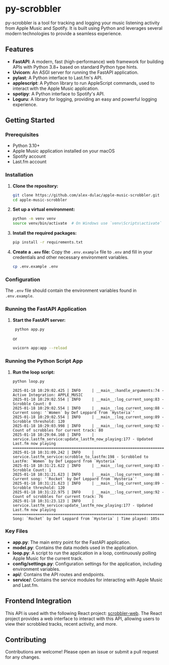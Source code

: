 # py-scrobbler

py-scrobbler is a tool for tracking and logging your music listening activity from Apple Music and Spotify. It is built using Python and leverages several modern technologies to provide a seamless experience.



## Features

- **FastAPI**: A modern, fast (high-performance) web framework for building APIs with Python 3.8+ based on standard Python type hints.
- **Uvicorn**: An ASGI server for running the FastAPI application.
- **pylast**: A Python interface to Last.fm's API.
- **applescript**: A Python library to run AppleScript commands, used to interact with the Apple Music application.
- **spotipy**: A Python interface to Spotify's API.
- **Loguru**: A library for logging, providing an easy and powerful logging experience.

## Getting Started

### Prerequisites

- Python 3.10+
- Apple Music application installed on your macOS
- Spotify account
- Last.fm account

### Installation

1. **Clone the repository:**
    ```sh
    git clone https://github.com/alex-dulac/apple-music-scrobbler.git
    cd apple-music-scrobbler
    ```

2. **Set up a virtual environment:**
    ```sh
    python -m venv venv
    source venv/bin/activate  # On Windows use `venv\Scripts\activate`
    ```

3. **Install the required packages:**
    ```sh
    pip install -r requirements.txt
    ```

4. **Create a `.env` file:**
   Copy the `.env.example` file to `.env` and fill in your credentials and other necessary environment variables.
    ```sh
    cp .env.example .env
    ```

### Configuration

The `.env` file should contain the environment variables found in `.env.example`.

### Running the FastAPI Application

1. **Start the FastAPI server:**
   ```sh
    python app.py
    ```
   or
    ```sh
    uvicorn app:app --reload
    ```

### Running the Python Script App
1. **Run the loop script:**
    ```sh
    python loop.py
    ```
   ```
   2025-01-18 10:29:02.425 | INFO     | __main__:handle_arguments:74 - Active Integration: APPLE_MUSIC
   2025-01-18 10:29:02.554 | INFO     | __main__:log_current_song:83 - Scrobble Count: 0
   2025-01-18 10:29:02.554 | INFO     | __main__:log_current_song:88 - Current song: '`Women` by Def Leppard from `Hysteria`'
   2025-01-18 10:29:02.554 | INFO     | __main__:log_current_song:89 - Scrobble threshold: 120
   2025-01-18 10:29:03.998 | INFO     | __main__:log_current_song:92 - Count of scrobbles for current track: 80
   2025-01-18 10:29:04.168 | INFO     | service.lastfm_service:update_lastfm_now_playing:177 - Updated Last.fm now playing
   ==============================================================================================================
   2025-01-18 10:31:09.242 | INFO     | service.lastfm_service:scrobble_to_lastfm:198 - Scrobbled to LastFm: `Women` by Def Leppard from `Hysteria`
   2025-01-18 10:31:21.622 | INFO     | __main__:log_current_song:83 - Scrobble Count: 1                         
   2025-01-18 10:31:21.623 | INFO     | __main__:log_current_song:88 - Current song: '`Rocket` by Def Leppard from `Hysteria`'
   2025-01-18 10:31:21.623 | INFO     | __main__:log_current_song:89 - Scrobble threshold: 120
   2025-01-18 10:31:22.975 | INFO     | __main__:log_current_song:92 - Count of scrobbles for current track: 76
   2025-01-18 10:31:23.123 | INFO     | service.lastfm_service:update_lastfm_now_playing:177 - Updated Last.fm now playing
   ==============================================================================================================
   Song: `Rocket` by Def Leppard from `Hysteria` | Time played: 105s
   ```

### Key Files

- **app.py**: The main entry point for the FastAPI application.
- **model.py**: Contains the data models used in the application.
- **loop.py**: A script to run the application in a loop, continuously polling Apple Music for the current track.
- **config/settings.py**: Configuration settings for the application, including environment variables.
- **api/**: Contains the API routes and endpoints.
- **service/**: Contains the service modules for interacting with Apple Music and Last.fm.

## Frontend Integration

This API is used with the following React project: [scrobbler-web](https://github.com/alex-dulac/scrobbler-web). 
The React project provides a web interface to interact with this API, allowing users to view their scrobbled tracks, recent activity, and more.

## Contributing

Contributions are welcome! Please open an issue or submit a pull request for any changes.

